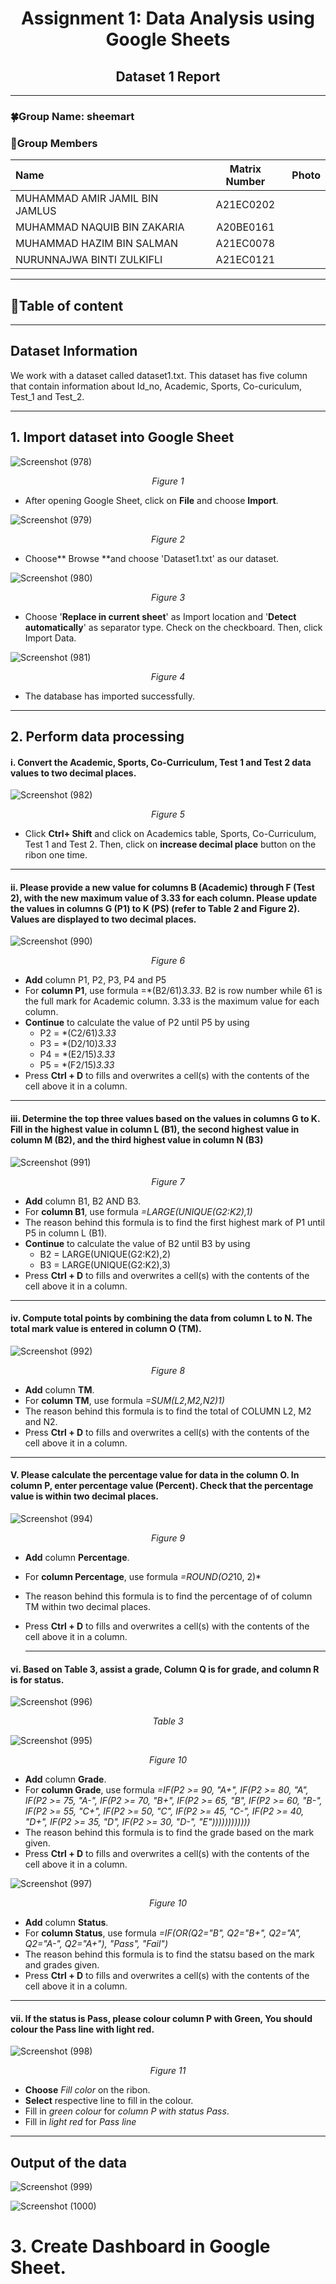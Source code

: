 <div align="center">

# Assignment 1: Data Analysis using Google Sheets
## Dataset 1 Report

</div>


---

### 🍀Group Name: sheemart
### 🌼Group Members

| Name                                     | Matrix Number | Photo |
| :---------------------------------------- | :-------------: | ------------|
| MUHAMMAD AMIR JAMIL BIN JAMLUS | A21EC0202 |              |
| MUHAMMAD NAQUIB BIN ZAKARIA | A20BE0161 |              |
| MUHAMMAD HAZIM BIN SALMAN | A21EC0078 |              |
| NURUNNAJWA BINTI ZULKIFLI | A21EC0121 |                  |

------
## 🌟Table of content

------

## Dataset Information

We work with a dataset called dataset1.txt. This dataset has five column that contain information about Id_no, Academic, Sports, Co-curiculum, Test_1 and Test_2.

---

## 1. Import dataset into Google Sheet

![Screenshot (978)](https://github.com/drshahizan/HPDP/assets/89633522/904d2f0a-9d3e-4670-8a20-74eff83f6af3)
<div align="center">
  
_Figure 1_

</div>


- After opening Google Sheet, click on **File** and choose **Import**.


![Screenshot (979)](https://github.com/drshahizan/HPDP/assets/89633522/b9da0112-a0ad-418d-a16c-2a9295e1569b)
<div align="center">
  
_Figure 2_

</div>

- Choose** Browse **and choose 'Dataset1.txt' as our dataset.

  
![Screenshot (980)](https://github.com/drshahizan/HPDP/assets/89633522/d0b48741-7eb7-48f8-bfcc-ebd7c5d60f28)
<div align="center">
  
_Figure 3_

</div>

- Choose '**Replace in current sheet**' as Import location and '**Detect automatically**' as separator type. Check on the checkboard. Then, click Import Data.

![Screenshot (981)](https://github.com/drshahizan/HPDP/assets/89633522/8e000844-ef78-4fa8-9e54-28d732bc53b8)
<div align="center">
  
_Figure 4_

</div>

- The database has imported successfully.
  
----

## 2. Perform data processing
#### i. Convert the Academic, Sports, Co-Curriculum, Test 1 and Test 2 data values to two decimal places.


![Screenshot (982)](https://github.com/drshahizan/HPDP/assets/89633522/5635183f-4dba-429d-90e4-f607bdcb4993)
<div align="center">
  
_Figure 5_

</div>

- Click **Ctrl+ Shift** and click on Academics table, Sports, Co-Curriculum, Test 1 and Test 2. Then, click on **increase decimal place** button on the ribon one time.

-----

#### ii.	Please provide a new value for columns B (Academic) through F (Test 2), with the new maximum value of 3.33 for each column. Please update the values in columns G (P1) to K (PS) (refer to Table 2 and Figure 2). Values are displayed to two decimal places.


![Screenshot (990)](https://github.com/drshahizan/HPDP/assets/89633522/12207198-cad7-42df-a7c6-686799208c3f)

<div align="center">
  
_Figure 6_

</div>

- **Add** column P1, P2, P3, P4 and P5
- For **column P1**, use formula =*(B2/61)*3.33*. B2 is row number while 61 is the full mark for Academic column. 3.33 is the maximum value for each column.
- **Continue** to calculate the value of P2 until P5 by using
  -  P2 = *(C2/61)*3.33*
  -  P3 = *(D2/10)*3.33*
  -  P4 = *(E2/15)*3.33*
  -  P5 = *(F2/15)*3.33*
- Press **Ctrl + D** to fills and overwrites a cell(s) with the contents of the cell above it in a column.

----

#### iii. Determine the top three values based on the values in columns G to K. Fill in the highest value in column L (B1), the second highest value in column M (B2), and the third highest value in column N (B3)

  
![Screenshot (991)](https://github.com/drshahizan/HPDP/assets/89633522/3f5306b5-44ce-469a-85a0-bb60c787a227)

<div align="center">
  
_Figure 7_

</div>

- **Add** column B1, B2 AND B3.
- For **column B1**, use formula *=LARGE(UNIQUE(G2:K2),1)*
- The reason behind this formula is to find the first highest mark of P1 until P5 in column L (B1).
- **Continue** to calculate the value of B2 until B3 by using
  - B2 = LARGE(UNIQUE(G2:K2),2)
  - B3 = LARGE(UNIQUE(G2:K2),3)
- Press **Ctrl + D** to fills and overwrites a cell(s) with the contents of the cell above it in a column.

------

#### iv. Compute total points by combining the data from column L to N. The total mark value is entered in column O (TM).

![Screenshot (992)](https://github.com/drshahizan/HPDP/assets/89633522/f0070eda-9c0d-4cc4-9ebd-113cae3ce38a)

<div align="center">
  
_Figure 8_

</div>


- **Add** column **TM**.
- For **column TM**, use formula *=SUM(L2,M2,N2)1)*
- The reason behind this formula is to find the total of COLUMN  L2, M2 and N2.
- Press **Ctrl + D** to fills and overwrites a cell(s) with the contents of the cell above it in a column.

------

#### V. Please calculate the percentage value for data in the column O. In column P, enter percentage value (Percent). Check that the percentage value is within two decimal places.

![Screenshot (994)](https://github.com/drshahizan/HPDP/assets/89633522/f76ccea7-bea6-44cd-ac5f-a9bfdffe7dee)


<div align="center">
  
_Figure 9_

</div>

- **Add** column **Percentage**.
- For **column Percentage**, use formula *=ROUND(O2*10, 2)*
- The reason behind this formula is to find the percentage of of column TM within two decimal places.
- Press **Ctrl + D** to fills and overwrites a cell(s) with the contents of the cell above it in a column.

  -------

 #### vi. Based on Table 3, assist a grade, Column Q is for grade, and column R is for status.

 ![Screenshot (996)](https://github.com/drshahizan/HPDP/assets/89633522/f08923f8-c81f-40e4-bfc6-2a8d49176fc1)

 <div align="center">
  
_Table 3_

</div>


![Screenshot (995)](https://github.com/drshahizan/HPDP/assets/89633522/da04d28a-7b5f-4298-8740-81d5efb3fa82)

<div align="center">
  
_Figure 10_

</div>

- **Add** column **Grade**.
- For **column Grade**, use formula *=IF(P2 >= 90, "A+", IF(P2 >= 80, "A", IF(P2 >= 75, "A-", IF(P2 >= 70, "B+", IF(P2 >= 65, "B", IF(P2 >= 60, "B-", IF(P2 >= 55, "C+", IF(P2 >= 50, "C", IF(P2 >= 45, "C-", IF(P2 >= 40, "D+", IF(P2 >= 35, "D", IF(P2 >= 30, "D-", "E"))))))))))))*
- The reason behind this formula is to find the grade based on the mark given.
- Press **Ctrl + D** to fills and overwrites a cell(s) with the contents of the cell above it in a column.

![Screenshot (997)](https://github.com/drshahizan/HPDP/assets/89633522/9d24b756-fd72-4f14-b99f-6e0bc1e9b783)


<div align="center">
  
_Figure 10_

</div>

  
- **Add** column **Status**.
- For **column Status**, use formula *=IF(OR(Q2="B", Q2="B+", Q2="A", Q2="A-", Q2="A+"), "Pass", "Fail")*
- The reason behind this formula is to find the statsu based on the mark and grades given.
- Press **Ctrl + D** to fills and overwrites a cell(s) with the contents of the cell above it in a column.


------

 #### vii. If the status is Pass, please colour column P with Green, You should colour the Pass line with light red.

 ![Screenshot (998)](https://github.com/drshahizan/HPDP/assets/89633522/4f9163de-3b0d-4478-b97a-5ac97d0476b7)

<div align="center">
  
_Figure 11_

</div>

- **Choose** *Fill color* on the ribon.
- **Select** respective line to fill in the colour.
-  Fill in *green colour* for *column P with status Pass*.
-  Fill in *light red* for *Pass line*

----

## Output of the data

![Screenshot (999)](https://github.com/drshahizan/HPDP/assets/89633522/7ea7fe5f-8751-4618-bced-3e65edc646f7)


![Screenshot (1000)](https://github.com/drshahizan/HPDP/assets/89633522/6ce1a2c2-dda4-4827-825a-1d44bc148259)


# 3. Create Dashboard in Google Sheet.






 
